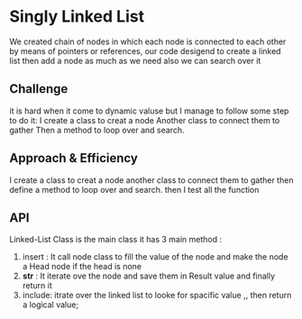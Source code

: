 # Singly Linked List
<!-- Short summary or background information -->
We created chain of nodes in which each node is connected to each other by means of pointers or references,
our code desigend to create a linked list then add a node as much as we need also we can search over it 

## Challenge
<!-- Description of the challenge -->
it is hard when it come to dynamic valuse but I manage to follow some step to do it:
I create a class to creat a node 
Another class to connect them to gather 
Then a method to loop over and search.

## Approach & Efficiency
<!-- What approach did you take? Why? What is the Big O space/time for this approach? -->
I create a class to creat a node 
another class to connect them to gather 
then define a method to loop over and search.
then I test all the function 
## API
<!-- Description of each method publicly available to your Linked List -->
Linked-List Class is the main class it has 3 main method :
1. insert : It call node class to fill the value of the node and make the node a Head node if the head is none 
2. __str__ : It iterate ove the node and save them in Result value and finally return it 
3. include: itrate over the linked list to looke for spacific value ,, then return a logical value;





